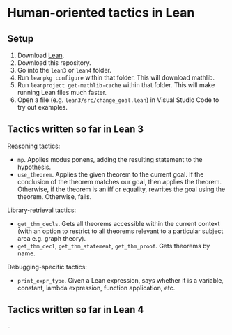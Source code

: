 # Human-oriented tactics in Lean

## Setup
1. Download [Lean][1].
2. Download this repository.
3. Go into the `lean3` or `lean4` folder.
4. Run `leanpkg configure` within that folder.  This will download mathlib.
5. Run `leanproject get-mathlib-cache` within that folder.  This will make running Lean files much faster.
6. Open a file (e.g. `lean3/src/change_goal.lean`) in Visual Studio Code to try out examples.

## Tactics written so far in Lean 3

Reasoning tactics:
- `mp`.  Applies modus ponens, adding the resulting statement to the hypothesis. 
- `use_theorem`.  Applies the given theorem to the current goal.  If the conclusion of the theorem matches our goal, then applies the theorem.  Otherwise, if the theorem is an iff or equality, rewrites the goal using the theorem.  Otherwise, fails.

Library-retrieval tactics:
- `get_thm_decls`.  Gets all theorems accessible within the current context (with an option to restrict to all theorems relevant to a particular subject area e.g. graph theory). 
- `get_thm_decl`, `get_thm_statement`, `get_thm_proof`.  Gets theorems by name.

Debugging-specific tactics:
- `print_expr_type`.  Given a Lean expression, says whether it is a variable, constant, lambda expression, function application, etc.

## Tactics written so far in Lean 4
\- 

[1]:	https://leanprover.github.io/download/
